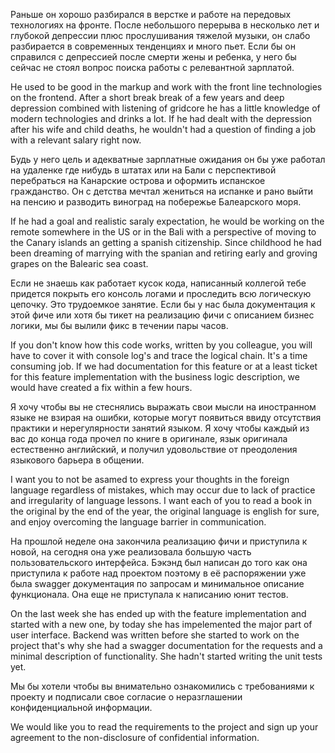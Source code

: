 Раньше он хорошо разбирался в верстке и работе на передовых технологиях на фронте. После небольшого перерыва в несколько лет и глубокой депрессии плюс прослушивания тяжелой музыки, он слабо разбирается в современных тенденциях и много пьет. Если бы он справился с депрессией после смерти жены и ребенка, у него бы сейчас не стоял вопрос поиска работы с релевантной зарплатой.

He used to be good in the markup and  work with the front line technologies on the frontend. After a short break break of a few years and deep depression combined with listening of gridcore he has a little knowledge of modern technologies and drinks a lot. If he had dealt with the depression after his wife and child deaths, he wouldn't had a question of finding a job with a relevant salary right now.

Будь у него цель и адекватные зарплатные ожидания он бы уже работал на удаленке где нибудь в штатах или на Бали с перспективой перебраться на Канарские острова и оформить испанское гражданство. Он с детства мечтал жениться на испанке и рано выйти на пенсию и разводить виноград на побережье Балеарского моря.

If he had a goal and realistic saraly expectation, he would be working on the remote somewhere in the US or in the Bali with a perspective of moving to the Canary islands an getting a spanish citizenship. Since childhood he had been dreaming of marrying with the spanian and retiring early and groving grapes on the Balearic sea coast.

Если не знаешь как работает кусок кода, написанный коллегой тебе придется покрыть его консоль логами и проследить всю логическую цепочку. Это трудоемкое занятие. Если бы у нас была документация к этой фиче или хотя бы тикет на реализацию фичи с описанием бизнес логики, мы бы вылили фикс в течении пары часов.

If you don't know how this code works, written by you colleague, you will have to cover it with console log's and trace the logical chain. It's a time consuming job. If we had documentation for this feature or at a least ticket for this feature implementation with the business logic description, we would have created a fix within a few hours.

Я хочу чтобы вы не стеснялись выражать свои мысли на иностранном языке не взирая на ошибки, которые могут появиться ввиду отсутствия практики и нерегулярности занятий языком. Я хочу чтобы каждый из вас до конца года прочел по книге в оригинале, язык оригинала естественно английский, и получил удовольствие от преодоления языкового барьера в общении.

I want you to not be asamed to express your thoughts in the foreign language regardless of mistakes, which may occur due to lack of practice and irregularity of language lessons. I want each of you to read a book in the original by the end of the year, the original language is english for sure, and enjoy overcoming the language barrier in communication.

На прошлой неделе она закончила реализацию фичи и приступила к новой, на сегодня она уже реализовала большую часть пользовательского интерфейса. Бэкэнд был написан до того как она приступила к работе над проектом поэтому в её распоряжении уже была swagger документация по запросам и минимальное описание функционала. Она еще не приступала к написанию юнит тестов.

On the last week she has ended up with the feature implementation and started with a new one, by today she has impelemented the major part of user interface. Backend was written before she started to work on the project that's why she had a swagger documentation for the requests and a minimal description of functionality. She hadn't started writing the unit tests yet.

Мы бы хотели чтобы вы внимательно ознакомились с требованиями к проекту и подписали свое согласие о неразглашении конфиденциальной информации.

We would like you to read the requirements to the project and sign up your agreement to the non-disclosure of confidential information.

